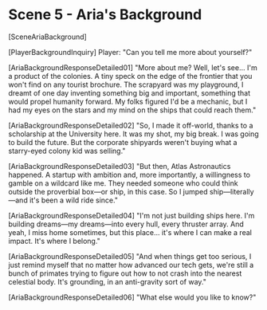 # Scene 5 - Aria's Background

[SceneAriaBackground]

[PlayerBackgroundInquiry]
Player: "Can you tell me more about yourself?"

[AriaBackgroundResponseDetailed01]
"More about me? Well, let's see... I'm a product of the colonies. A tiny speck on the edge of the frontier that you won't find on any tourist brochure. The scrapyard was my playground, I dreamt of one day inventing something big and important, something that would propel humanity forward. My folks figured I'd be a mechanic, but I had my eyes on the stars and my mind on the ships that could reach them."

[AriaBackgroundResponseDetailed02]
"So, I made it off-world, thanks to a scholarship at the University here. It was my shot, my big break. I was going to build the future. But the corporate shipyards weren't buying what a starry-eyed colony kid was selling."

[AriaBackgroundResponseDetailed03]
"But then, Atlas Astronautics happened. A startup with ambition and, more importantly, a willingness to gamble on a wildcard like me. They needed someone who could think outside the proverbial box—or ship, in this case. So I jumped ship—literally—and it's been a wild ride since."

[AriaBackgroundResponseDetailed04]
"I'm not just building ships here. I'm building dreams—my dreams—into every hull, every thruster array. And yeah, I miss home sometimes, but this place... it's where I can make a real impact. It's where I belong."

[AriaBackgroundResponseDetailed05]
"And when things get too serious, I just remind myself that no matter how advanced our tech gets, we're still a bunch of primates trying to figure out how to not crash into the nearest celestial body. It's grounding, in an anti-gravity sort of way."

[AriaBackgroundResponseDetailed06]
"What else would you like to know?"
